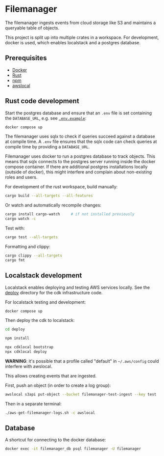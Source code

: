 # Filemanager

The filemanager ingests events from cloud storage like S3 and maintains a queryable table of objects.

This project is split up into multiple crates in a workspace. For development, docker is used, which enables
localstack and a postgres database.

## Prerequisites

- [Docker](https://docs.docker.com/get-docker/)
- [Rust](https://www.rust-lang.org/tools/install)
- [npm](https://www.npmjs.com/get-npm)
- [awslocal](https://github.com/localstack/awscli-local)

## Rust code development

Start the postgres database and ensure that an `.env` file is set containing the `DATABASE_URL`, e.g. see [`.env.example`][env-example]:

```sh
docker compose up
```

The filemanager uses sqlx to check if queries succeed against a database at compile time.
A `.env` file ensures that the sqlx code can check queries at compile time by providing a `DATABASE_URL`.

Filemanager uses docker to run a postgres database to track objects. This means that sqlx connects to the postgres server
running inside the docker compose container. If there are additional postgres installations locally (outside of docker),
this might interfere and complain about non-existing roles and users.

For development of the rust workspace, build manually:

```sh
cargo build --all-targets --all-features
```

Or watch and automatically recompile changes:

```sh
cargo install cargo-watch     # if not installed previously
cargo watch -c
```

Test with:

```sh
cargo test --all-targets
```

Formatting and clippy:

```sh
cargo clippy --all-targets
cargo fmt
```

[env-example]: .env.example

## Localstack development

Localstack enables deploying and testing AWS services locally. See the [deploy][deploy] directory
for the cdk infrastructure code.

For localstack testing and development:

```sh
docker compose up
```

Then deploy the cdk to localstack:

```sh
cd deploy

npm install

npx cdklocal bootstrap
npx cdklocal deploy
```

**WARNING**: it's possible that a profile called "default" in `~/.aws/config` could interfere with awslocal.

This allows creating events that are ingested.

First, push an object (in order to create a log group):
```sh
awslocal s3api put-object --bucket filemanager-test-ingest --key test
```

Then in a separate terminal:
```sh
./aws-get-filemanager-logs.sh -c awslocal
```

[deploy]: ./deploy

## Database

A shortcut for connecting to the docker database:

```bash
docker exec -it filemanager_db psql filemanager -U filemanager
```